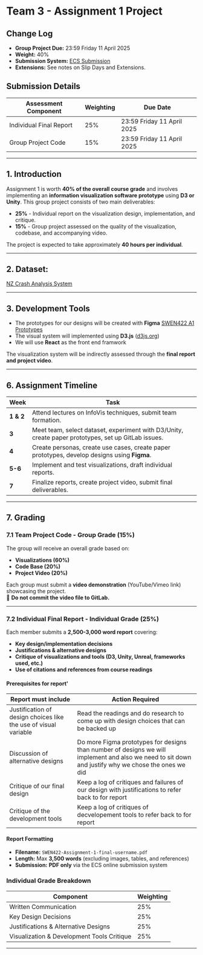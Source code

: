# Team 3 - Assignment 1 Project

## Change Log
- **Group Project Due:** 23:59 Friday 11 April 2025  
- **Weight:** 40%  
- **Submission System:** [ECS Submission](https://apps.ecs.vuw.ac.nz/submit/SWEN422)  
- **Extensions:** See notes on Slip Days and Extensions.  

## Submission Details

| Assessment Component        | Weighting | Due Date |
|-----------------------------|-----------|-----------|
| Individual Final Report    | 25%       | 23:59 Friday 11 April 2025 |
| Group Project Code         | 15%       | 23:59 Friday 11 April 2025 |

---

## 1. Introduction  
Assignment 1 is worth **40% of the overall course grade** and involves implementing an **information visualization software prototype** using **D3 or Unity**. This group project consists of two main deliverables:  
- **25%** - Individual report on the visualization design, implementation, and critique.  
- **15%** - Group project assessed on the quality of the visualization, codebase, and accompanying video.

The project is expected to take approximately **40 hours per individual**.

---

## 2. Dataset:

[NZ Crash Analysis System](https://opendata-nzta.opendata.arcgis.com/datasets/8d684f1841fa4dbea6afaefc8a1ba0fc_0/explore?location=-39.509339%2C176.882313%2C14.05)


---

## 3. Development Tools 
- The prototypes for our designs will be created with **Figma** [SWEN422 A1 Prototypes](https://www.figma.com/design/181flhWNbnQZYzVdjHhDSP/SWEN422-A1-Prototypes?node-id=0-1&t=geMkkD2KuGIUkiin-1)
- The visual system will implemented using **D3.js** ([d3js.org](https://d3js.org/))
- We will use **React** as the front end framwork 

The visualization system will be indirectly assessed through the **final report and project video**.

---

## 6. Assignment Timeline  

| Week  | Task |
|-------|------|
| **1 & 2** | Attend lectures on InfoVis techniques, submit team formation. |
| **3** | Meet team, select dataset, experiment with D3/Unity, create paper prototypes, set up GitLab issues. |
| **4** | Create personas, create use cases, create paper prototypes, develop designs using **Figma**. |
| **5-6** | Implement and test visualizations, draft individual reports. |
| **7** | Finalize reports, create project video, submit final deliverables. |

---

## 7. Grading  

### 7.1 Team Project Code - Group Grade (15%)  
The group will receive an overall grade based on:  
- **Visualizations (60%)**  
- **Code Base (20%)**  
- **Project Video (20%)**  

Each group must submit a **video demonstration** (YouTube/Vimeo link) showcasing the project.  
🚫 **Do not commit the video file to GitLab.**

---

### 7.2 Individual Final Report - Individual Grade (25%)  
Each member submits a **2,500-3,000 word report** covering:  
- **Key design/implementation decisions**  
- **Justifications & alternative designs**  
- **Critique of visualizations and tools (D3, Unity, Unreal, frameworks used, etc.)**  
- **Use of citations and references from course readings**  

#### Prerequisites for report'
| Report must include | Action Required |
|---------------------|-----------------|
|Justification of design choices like the use of visual variable | Read the readings and do research to come up with design choices that can be backed up |
| Discussion of alternative designs | Do more Figma prototypes for designs than number of designs we will implement and also we need to sit down and justify why we chose the ones we did |
| Critique of our final design| Keep a log of critiques and failures of our design with justifications to refer back to for report |
| Critique of the development tools | Keep a log of critiques of decvelopement tools to refer back to for report |

#### Report Formatting  
- **Filename:** `SWEN422-Assignment-1-final-username.pdf`  
- **Length:** Max **3,500 words** (excluding images, tables, and references)  
- **Submission:** **PDF only** via the ECS online submission system  

### Individual Grade Breakdown  
| Component | Weighting |
|-----------|----------|
| Written Communication | 25% |
| Key Design Decisions | 25% |
| Justifications & Alternative Designs | 25% |
| Visualization & Development Tools Critique | 25% |

---